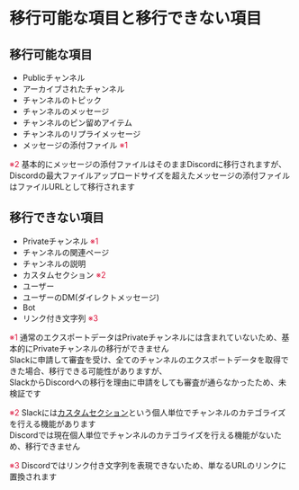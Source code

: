 # 移行可能な項目と移行できない項目

## 移行可能な項目

- Publicチャンネル
- アーカイブされたチャンネル
- チャンネルのトピック
- チャンネルのメッセージ
- チャンネルのピン留めアイテム
- チャンネルのリプライメッセージ
- メッセージの添付ファイル <span style="color:crimson;">※1</span>

<span style="color:crimson;">※2</span> 基本的にメッセージの添付ファイルはそのままDiscordに移行されますが、  
Discordの最大ファイルアップロードサイズを超えたメッセージの添付ファイルはファイルURLとして移行されます  

## 移行できない項目

- Privateチャンネル <span style="color:crimson;">※1</span>
- チャンネルの関連ページ
- チャンネルの説明
- カスタムセクション <span style="color:crimson;">※2</span>
- ユーザー
- ユーザーのDM(ダイレクトメッセージ)
- Bot
- リンク付き文字列 <span style="color:crimson;">※3</span>

<span style="color:crimson;">※1</span> 通常のエクスポートデータはPrivateチャンネルには含まれていないため、基本的にPrivateチャンネルの移行ができません  
Slackに申請して審査を受け、全てのチャンネルのエクスポートデータを取得できた場合、移行できる可能性がありますが、  
SlackからDiscordへの移行を理由に申請をしても審査が通らなかったため、未検証です  

<span style="color:crimson;">※2</span> Slackには[カスタムセクション](https://slack.com/intl/ja-jp/help/articles/360043207674-%E3%82%AB%E3%82%B9%E3%82%BF%E3%83%A0%E3%82%BB%E3%82%AF%E3%82%B7%E3%83%A7%E3%83%B3%E3%82%92%E4%BD%BF%E7%94%A8%E3%81%97%E3%81%A6%E3%82%B5%E3%82%A4%E3%83%89%E3%83%90%E3%83%BC%E3%82%92%E6%95%B4%E7%90%86%E3%81%99%E3%82%8B)という個人単位でチャンネルのカテゴライズを行える機能があります  
Discordでは現在個人単位でチャンネルのカテゴライズを行える機能がないため、移行できません  

<span style="color:crimson;">※3</span> Discordではリンク付き文字列を表現できないため、単なるURLのリンクに置換されます  
